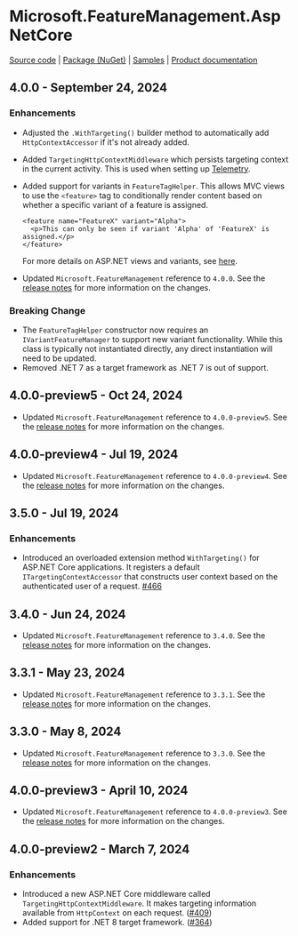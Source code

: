# Microsoft.FeatureManagement.AspNetCore

[Source code][source_code] | [Package (NuGet)][package] | [Samples][samples] | [Product documentation][docs]

## 4.0.0 - September 24, 2024

### Enhancements

* Adjusted the `.WithTargeting()` builder method to automatically add `HttpContextAccessor` if it's not already added.
* Added `TargetingHttpContextMiddleware` which persists targeting context in the current activity. This is used when setting up [Telemetry](https://learn.microsoft.com/en-us/azure/azure-app-configuration/feature-management-dotnet-reference#telemetry).
* Added support for variants in `FeatureTagHelper`. This allows MVC views to use the `<feature>` tag to conditionally render content based on whether a specific variant of a feature is assigned.

    ``` HTML+Razor
    <feature name="FeatureX" variant="Alpha">
      <p>This can only be seen if variant 'Alpha' of 'FeatureX' is assigned.</p>
    </feature>
    ```

    For more details on ASP.NET views and variants, see [here](https://learn.microsoft.com/en-us/azure/azure-app-configuration/feature-management-dotnet-reference#view).
* Updated `Microsoft.FeatureManagement` reference to `4.0.0`. See the [release notes](./Microsoft.Featuremanagement.md) for more information on the changes.

### Breaking Change

* The `FeatureTagHelper` constructor now requires an `IVariantFeatureManager` to support new variant functionality. While this class is typically not instantiated directly, any direct instantiation will need to be updated.
* Removed .NET 7 as a target framework as .NET 7 is out of support.

## 4.0.0-preview5 - Oct 24, 2024

* Updated `Microsoft.FeatureManagement` reference to `4.0.0-preview5`. See the [release notes](./Microsoft.Featuremanagement.md) for more information on the changes.

## 4.0.0-preview4 - Jul 19, 2024

* Updated `Microsoft.FeatureManagement` reference to `4.0.0-preview4`. See the [release notes](./Microsoft.Featuremanagement.md) for more information on the changes.

## 3.5.0 - Jul 19, 2024

### Enhancements

* Introduced an overloaded extension method `WithTargeting()` for ASP.NET Core applications. It registers a default `ITargetingContextAccessor` that constructs user context based on the authenticated user of a request. [#466](https://github.com/microsoft/FeatureManagement-Dotnet/pull/466)

## 3.4.0 - Jun 24, 2024

* Updated `Microsoft.FeatureManagement` reference to `3.4.0`. See the [release notes](./Microsoft.Featuremanagement.md) for more information on the changes.

## 3.3.1 - May 23, 2024

* Updated `Microsoft.FeatureManagement` reference to `3.3.1`. See the [release notes](./Microsoft.Featuremanagement.md) for more information on the changes.

## 3.3.0 - May 8, 2024

* Updated `Microsoft.FeatureManagement` reference to `3.3.0`. See the [release notes](./Microsoft.Featuremanagement.md) for more information on the changes.

## 4.0.0-preview3 - April 10, 2024

* Updated `Microsoft.FeatureManagement` reference to `4.0.0-preview3`. See the [release notes](./Microsoft.Featuremanagement.md) for more information on the changes.

## 4.0.0-preview2 - March 7, 2024

### Enhancements

* Introduced a new ASP.NET Core middleware called `TargetingHttpContextMiddleware`. It makes targeting information available from `HttpContext` on each request. ([#409](https://github.com/microsoft/FeatureManagement-Dotnet/issues/409))
* Added support for .NET 8 target framework. ([#364](https://github.com/microsoft/FeatureManagement-Dotnet/issues/364))

<!-- LINKS -->
[docs]: https://github.com/microsoft/FeatureManagement-Dotnet
[package]: https://www.nuget.org/packages/Microsoft.FeatureManagement.AspNetCore
[samples]: https://github.com/microsoft/FeatureManagement-Dotnet/tree/master/examples/FeatureFlagDemo
[source_code]: https://github.com/microsoft/FeatureManagement-Dotnet/tree/master/src/Microsoft.FeatureManagement.AspNetCore